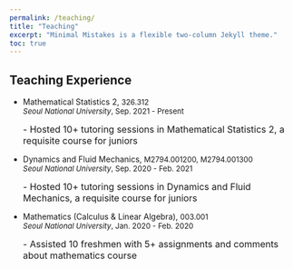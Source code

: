 ```yaml
---
permalink: /teaching/
title: "Teaching"
excerpt: "Minimal Mistakes is a flexible two-column Jekyll theme."
toc: true
---
```


## Teaching Experience
<ul>
<li> 
Mathematical Statistics 2,

<font size = "2"> 
326.312 <br/>
<em>Seoul National University</em>, Sep. 2021 - Present </font> <br />

<font size = "3"> - Hosted 10+ tutoring sessions in Mathematical Statistics 2, a requisite course for juniors </font>
</li>

<li>
Dynamics and Fluid Mechanics,
<font size = "2"> 
M2794.001200, M2794.001300 <br />
<em>Seoul National University</em>, Sep. 2020 - Feb. 2021 </font> <br />

<font size = "3">- Hosted 10+ tutoring sessions in Dynamics and Fluid Mechanics, a requisite course for juniors </font>
</li>

<li> 
Mathematics (Calculus & Linear Algebra),

<font size = "2"> 
003.001 <br />
<em>Seoul National University</em>, Jan. 2020 - Feb. 2020 </font> <br />

<font size = "3">- Assisted 10 freshmen with 5+ assignments and comments about mathematics course </font>
</li>
</ul>